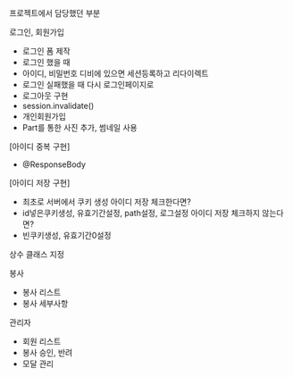 프로젝트에서 담당했던 부분

로그인, 회원가입

- 로그인 폼 제작
- 로그인 했을 때
- 아이디, 비밀번호 디비에 있으면 세션등록하고 리다이렉트
- 로그인 실패했을 때 다시 로그인페이지로
- 로그아웃 구현
- session.invalidate()
- 개인회원가입
- Part를 통한 사진 추가, 썸네일 사용

[아이디 중복 구현]
- @ResponseBody

[아이디 저장 구현]
- 최초로 서버에서 쿠키 생성
아이디 저장 체크한다면?
- id넣은쿠키생성, 유효기간설정, path설정, 로그설정
아이디 저장 체크하지 않는다면?
- 빈쿠키생성, 유효기간0설정 

상수 클래스 지정 

봉사
- 봉사 리스트 
- 봉사 세부사항

관리자
- 회원 리스트
- 봉사 승인, 반려
- 모달 관리 